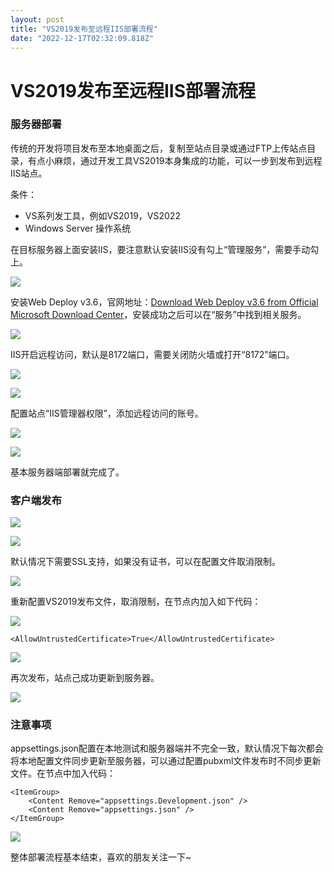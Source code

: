 ```yaml
---
layout: post
title: "VS2019发布至远程IIS部署流程"
date: "2022-12-17T02:32:09.818Z"
---
```

VS2019发布至远程IIS部署流程
==================

### 服务器部署

传统的开发将项目发布至本地桌面之后，复制至站点目录或通过FTP上传站点目录，有点小麻烦，通过开发工具VS2019本身集成的功能，可以一步到发布到远程IIS站点。

条件：

*   VS系列发工具，例如VS2019，VS2022
*   Windows Server 操作系统

在目标服务器上面安装IIS，要注意默认安装IIS没有勾上“管理服务”，需要手动勾上。

![](https://img2023.cnblogs.com/blog/2014437/202212/2014437-20221216155339115-1655129190.png)

安装Web Deploy v3.6，官网地址：[Download Web Deploy v3.6 from Official Microsoft Download Center](https://www.microsoft.com/zh-CN/download/details.aspx?id=43717)，安装成功之后可以在“服务”中找到相关服务。

![](https://img2023.cnblogs.com/blog/2014437/202212/2014437-20221216153823962-1027911696.png)

IIS开启远程访问，默认是8172端口，需要关闭防火墙或打开“8172”端口。

![](https://img2023.cnblogs.com/blog/2014437/202212/2014437-20221216155643209-240062151.png)

![](https://img2023.cnblogs.com/blog/2014437/202212/2014437-20221216155653263-538302840.png)

配置站点“IIS管理器权限”，添加远程访问的账号。

![](https://img2023.cnblogs.com/blog/2014437/202212/2014437-20221216160150062-301373827.png)

![](https://img2023.cnblogs.com/blog/2014437/202212/2014437-20221216160158738-2065176888.png)

基本服务器端部署就完成了。

### 客户端发布

![](https://img2023.cnblogs.com/blog/2014437/202212/2014437-20221216160637150-1709462700.png)

![](https://img2023.cnblogs.com/blog/2014437/202212/2014437-20221216160644315-1449686220.png)

默认情况下需要SSL支持，如果没有证书，可以在配置文件取消限制。

![](https://img2023.cnblogs.com/blog/2014437/202212/2014437-20221216160917962-105089361.png)

重新配置VS2019发布文件，取消限制，在<PropertyGroup>节点内加入如下代码：

![](https://img2023.cnblogs.com/blog/2014437/202212/2014437-20221216161215618-83972757.png)

    <AllowUntrustedCertificate>True</AllowUntrustedCertificate>

![](https://img2023.cnblogs.com/blog/2014437/202212/2014437-20221216163007521-212661349.png)

再次发布，站点己成功更新到服务器。

![](https://img2023.cnblogs.com/blog/2014437/202212/2014437-20221216162347898-97424637.png)

### 注意事项

appsettings.json配置在本地测试和服务器端并不完全一致，默认情况下每次都会将本地配置文件同步更新至服务器，可以通过配置pubxml文件发布时不同步更新文件。在<Project>节点中加入代码：

    <ItemGroup>
    	<Content Remove="appsettings.Development.json" />
    	<Content Remove="appsettings.json" />
    </ItemGroup>

![](https://img2023.cnblogs.com/blog/2014437/202212/2014437-20221216162952060-840902542.png)

整体部署流程基本结束，喜欢的朋友关注一下~